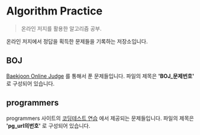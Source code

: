 # Algorithm Practice
> 온라인 저지를 활용한 알고리즘 공부.

온라인 저지에서 정답을 획득한 문제들을 기록하는 저장소입니다.

## BOJ

[Baekjoon Online Judge][BOJ] 를 통해서 푼 문제들입니다. 파일의 제목은 **'BOJ_문제번호'** 로 구성되어 있습니다.

## programmers

programmers 사이트의 [코딩테스트 연습][pgr] 에서 제공되는 문제들입니다. 파일의 제목은 **'pg_url의번호'** 로 구성되어 있습니다.

<!-- Markdown link & img dfn's -->
[BOJ]: https://www.acmicpc.net/
[pgr]: https://programmers.co.kr/learn/challenges?tab=all_challenges